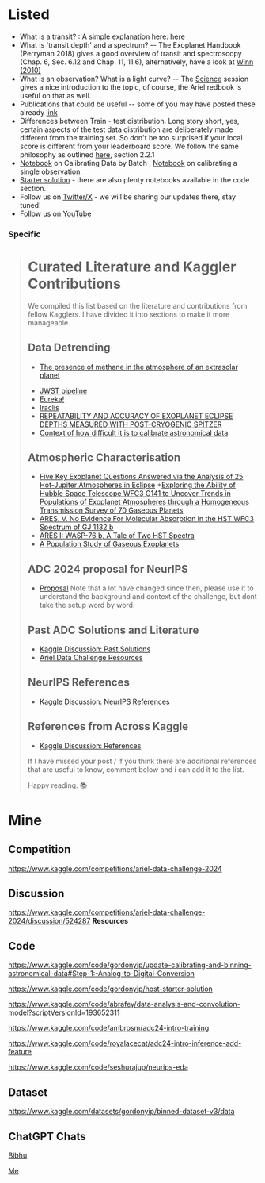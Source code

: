 # Listed

- What is a transit? : A simple explanation here: [here](https://exoplanets.nasa.gov/alien-worlds/ways-to-find-a-planet/?intent=021#/2)
- What is 'transit depth' and a spectrum? -- The Exoplanet Handbook (Perryman 2018) gives a good overview of transit and spectroscopy (Chap. 6, Sec. 6.12 and Chap. 11, 11.6), alternatively, have a look at [Winn (2010)](https://arxiv.org/pdf/1001.2010v5)
- What is an observation? What is a light curve? -- The [Science](https://www.ariel-datachallenge.space/workshop2024/documentation/about) session gives a nice introduction to the topic, of course, the Ariel redbook is useful on that as well.
- Publications that could be useful -- some of you may have posted these already [link](https://www.ariel-datachallenge.space/ML/documentation/resources)
- Differences between Train - test distribution. Long story short, yes, certain aspects of the test data distribution are deliberately made different from the training set. So don't be too surprised if your local score is different from your leaderboard score. We follow the same philosophy as outlined [here](https://proceedings.mlr.press/v220/yip23a/yip23a.pdf), section 2.2.1
- [Notebook](https://www.kaggle.com/code/gordonyip/calibrating-astronomical-data) on Calibrating Data by Batch , [Notebook](https://www.kaggle.com/code/gordonyip/calibrating-a-single-observation) on calibrating a single observation.
- [Starter solution](https://www.kaggle.com/code/gordonyip/adc-2024-starter-solution) - there are also plenty notebooks available in the code section.
- Follow us on [Twitter/X](https://x.com/ArielTelescope) - we will be sharing our updates there, stay tuned!
- Follow us on [YouTube](https://www.youtube.com/channel/UCMLTUdXBPNS_pDJcGNZoLYw)

### Specific

> # Curated Literature and Kaggler Contributions
> 
> We compiled this list based on the literature and contributions from fellow Kagglers. I have divided it into sections to make it more manageable. 
> 
> ## Data Detrending
> 
> - [The presence of methane in the atmosphere of an extrasolar planet](https://www.nature.com/articles/nature06823) 
> 
> * [JWST pipeline](https://jwst-pipeline.readthedocs.io/en/latest/jwst/user_documentation/introduction.html)
> * [Eureka!](https://joss.theoj.org/papers/10.21105/joss.04503.pdf)
> * [Iraclis](https://ui.adsabs.harvard.edu/abs/2016ApJ...832..202T/abstract)
> * [REPEATABILITY AND ACCURACY OF EXOPLANET ECLIPSE DEPTHS MEASURED WITH POST-CRYOGENIC SPITZER](https://iopscience.iop.org/article/10.3847/0004-6256/152/2/44) 
> * [Context of how difficult it is to calibrate astronomical data](https://ui.adsabs.harvard.edu/abs/2024MNRAS.531...35M/abstract)
> 
> ## Atmospheric Characterisation
> * [Five Key Exoplanet Questions Answered via the Analysis of 25 Hot-Jupiter Atmospheres in Eclipse](https://ui.adsabs.harvard.edu/abs/2022ApJS..260....3C/abstract)
> *[Exploring the Ability of Hubble Space Telescope WFC3 G141 to Uncover Trends in Populations of Exoplanet Atmospheres through a Homogeneous Transmission Survey of 70 Gaseous Planets](https://ui.adsabs.harvard.edu/abs/2023ApJS..269...31E/abstract)
> * [ARES. V. No Evidence For Molecular Absorption in the HST WFC3 Spectrum of GJ 1132 b](https://ui.adsabs.harvard.edu/abs/2021AJ....161..284M/abstract)
> * [ARES I: WASP-76 b, A Tale of Two HST Spectra](https://ui.adsabs.harvard.edu/abs/2020AJ....160....8E/abstract)
> * [A Population Study of Gaseous Exoplanets](https://iopscience.iop.org/article/10.3847/1538-3881/aaaf75) 
> 
> ## ADC 2024 proposal for NeurIPS
> * [Proposal](https://openreview.net/attachment?id=1mGm9tHrFT&name=pdf)
> Note that a lot have changed since then, please use it to understand the background and context of the challenge, but dont take the setup word by word. 
> 
> ## Past ADC Solutions and Literature
> * [Kaggle Discussion: Past Solutions](https://www.kaggle.com/competitions/ariel-data-challenge-2024/discussion/523588)
> * [Ariel Data Challenge Resources](https://www.ariel-datachallenge.space/ML/documentation/resources)
> 
> ## NeurIPS References
> 
> * [Kaggle Discussion: NeurIPS References](https://www.kaggle.com/competitions/ariel-data-challenge-2024/discussion/524754)
> 
> ## References from Across Kaggle
> 
> * [Kaggle Discussion: References](https://www.kaggle.com/competitions/ariel-data-challenge-2024/discussion/523612)
> 
> If I have missed your post / if you think there are additional references that are useful to know, comment below and i can add it to the list. 
> 
> Happy reading. 📚


  
# Mine
## Competition

https://www.kaggle.com/competitions/ariel-data-challenge-2024

## Discussion

https://www.kaggle.com/competitions/ariel-data-challenge-2024/discussion/524287 **Resources**

## Code

https://www.kaggle.com/code/gordonyip/update-calibrating-and-binning-astronomical-data#Step-1:-Analog-to-Digital-Conversion

https://www.kaggle.com/code/gordonyip/host-starter-solution

https://www.kaggle.com/code/abrafey/data-analysis-and-convolution-model?scriptVersionId=193652311

https://www.kaggle.com/code/ambrosm/adc24-intro-training

https://www.kaggle.com/code/royalacecat/adc24-intro-inference-add-feature

https://www.kaggle.com/code/seshurajup/neurips-eda

## Dataset

https://www.kaggle.com/datasets/gordonyip/binned-dataset-v3/data

## ChatGPT Chats

[Bibhu](https://chatgpt.com/share/38b3f7ac-da76-48e5-a0df-7fce2c7aed08)

[Me](https://chatgpt.com/share/6ec0427a-542a-45fc-82b9-d795951e2227)

